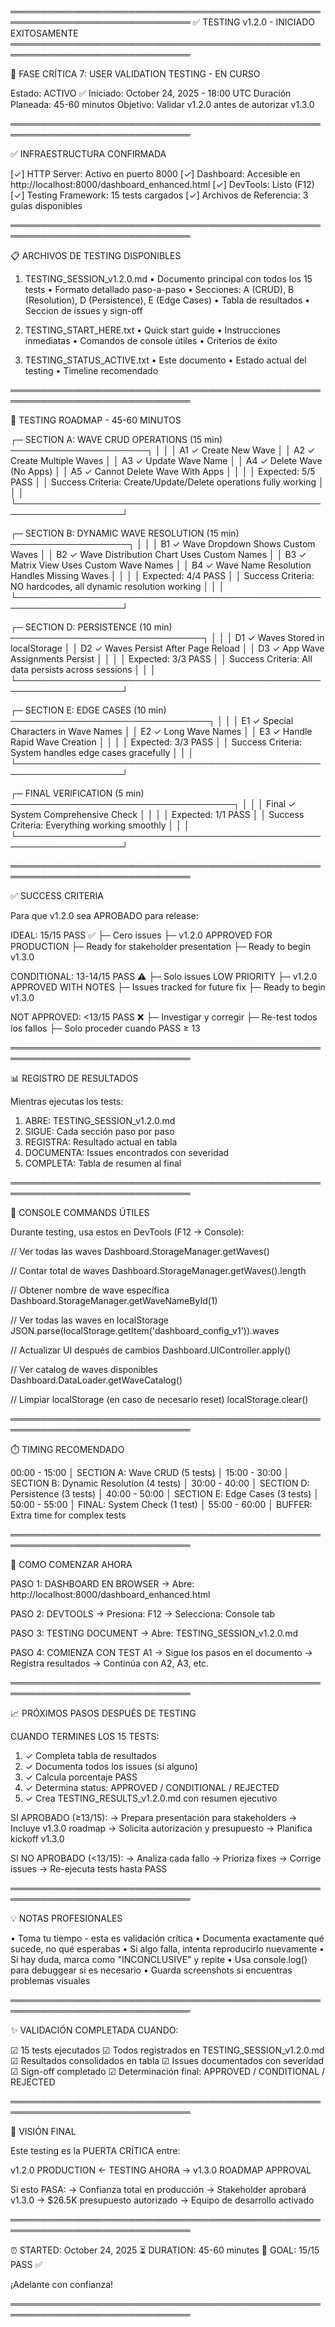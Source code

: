 ═══════════════════════════════════════════════════════════════════════════════
                    ✅ TESTING v1.2.0 - INICIADO EXITOSAMENTE
═══════════════════════════════════════════════════════════════════════════════

🎉 FASE CRÍTICA 7: USER VALIDATION TESTING - EN CURSO

Estado: ACTIVO ✅
Iniciado: October 24, 2025 - 18:00 UTC
Duración Planeada: 45-60 minutos
Objetivo: Validar v1.2.0 antes de autorizar v1.3.0

═══════════════════════════════════════════════════════════════════════════════

✅ INFRAESTRUCTURA CONFIRMADA

[✓] HTTP Server: Activo en puerto 8000
[✓] Dashboard: Accesible en http://localhost:8000/dashboard_enhanced.html
[✓] DevTools: Listo (F12)
[✓] Testing Framework: 15 tests cargados
[✓] Archivos de Referencia: 3 guías disponibles

═══════════════════════════════════════════════════════════════════════════════

📋 ARCHIVOS DE TESTING DISPONIBLES

1. TESTING_SESSION_v1.2.0.md
   • Documento principal con todos los 15 tests
   • Formato detallado paso-a-paso
   • Secciones: A (CRUD), B (Resolution), D (Persistence), E (Edge Cases)
   • Tabla de resultados
   • Seccion de issues y sign-off

2. TESTING_START_HERE.txt
   • Quick start guide
   • Instrucciones inmediatas
   • Comandos de console útiles
   • Criterios de éxito

3. TESTING_STATUS_ACTIVE.txt
   • Este documento
   • Estado actual del testing
   • Timeline recomendado

═══════════════════════════════════════════════════════════════════════════════

🎯 TESTING ROADMAP - 45-60 MINUTOS

┌─ SECTION A: WAVE CRUD OPERATIONS (15 min) ──────────────────────┐
│                                                                   │
│  A1 ✓ Create New Wave                                            │
│  A2 ✓ Create Multiple Waves                                      │
│  A3 ✓ Update Wave Name                                           │
│  A4 ✓ Delete Wave (No Apps)                                      │
│  A5 ✓ Cannot Delete Wave With Apps                               │
│                                                                   │
│  Expected: 5/5 PASS                                              │
│  Success Criteria: Create/Update/Delete operations fully working │
│                                                                   │
└───────────────────────────────────────────────────────────────────┘

┌─ SECTION B: DYNAMIC WAVE RESOLUTION (15 min) ───────────────────┐
│                                                                   │
│  B1 ✓ Wave Dropdown Shows Custom Waves                           │
│  B2 ✓ Wave Distribution Chart Uses Custom Names                  │
│  B3 ✓ Matrix View Uses Custom Wave Names                         │
│  B4 ✓ Wave Name Resolution Handles Missing Waves                 │
│                                                                   │
│  Expected: 4/4 PASS                                              │
│  Success Criteria: NO hardcodes, all dynamic resolution working  │
│                                                                   │
└───────────────────────────────────────────────────────────────────┘

┌─ SECTION D: PERSISTENCE (10 min) ───────────────────────────────┐
│                                                                   │
│  D1 ✓ Waves Stored in localStorage                               │
│  D2 ✓ Waves Persist After Page Reload                            │
│  D3 ✓ App Wave Assignments Persist                               │
│                                                                   │
│  Expected: 3/3 PASS                                              │
│  Success Criteria: All data persists across sessions             │
│                                                                   │
└───────────────────────────────────────────────────────────────────┘

┌─ SECTION E: EDGE CASES (10 min) ────────────────────────────────┐
│                                                                   │
│  E1 ✓ Special Characters in Wave Names                           │
│  E2 ✓ Long Wave Names                                            │
│  E3 ✓ Handle Rapid Wave Creation                                 │
│                                                                   │
│  Expected: 3/3 PASS                                              │
│  Success Criteria: System handles edge cases gracefully          │
│                                                                   │
└───────────────────────────────────────────────────────────────────┘

┌─ FINAL VERIFICATION (5 min) ────────────────────────────────────┐
│                                                                   │
│  Final ✓ System Comprehensive Check                              │
│                                                                   │
│  Expected: 1/1 PASS                                              │
│  Success Criteria: Everything working smoothly                   │
│                                                                   │
└───────────────────────────────────────────────────────────────────┘

═══════════════════════════════════════════════════════════════════════════════

✅ SUCCESS CRITERIA

Para que v1.2.0 sea APROBADO para release:

IDEAL: 15/15 PASS ✅
├─ Cero issues
├─ v1.2.0 APPROVED FOR PRODUCTION
├─ Ready for stakeholder presentation
├─ Ready to begin v1.3.0

CONDITIONAL: 13-14/15 PASS ⚠️
├─ Solo issues LOW PRIORITY
├─ v1.2.0 APPROVED WITH NOTES
├─ Issues tracked for future fix
├─ Ready to begin v1.3.0

NOT APPROVED: <13/15 PASS ❌
├─ Investigar y corregir
├─ Re-test todos los fallos
├─ Solo proceder cuando PASS ≥ 13

═══════════════════════════════════════════════════════════════════════════════

📊 REGISTRO DE RESULTADOS

Mientras ejecutas los tests:

1. ABRE: TESTING_SESSION_v1.2.0.md
2. SIGUE: Cada sección paso por paso
3. REGISTRA: Resultado actual en tabla
4. DOCUMENTA: Issues encontrados con severidad
5. COMPLETA: Tabla de resumen al final

═══════════════════════════════════════════════════════════════════════════════

🔧 CONSOLE COMMANDS ÚTILES

Durante testing, usa estos en DevTools (F12 → Console):

// Ver todas las waves
Dashboard.StorageManager.getWaves()

// Contar total de waves
Dashboard.StorageManager.getWaves().length

// Obtener nombre de wave específica
Dashboard.StorageManager.getWaveNameById(1)

// Ver todas las waves en localStorage
JSON.parse(localStorage.getItem('dashboard_config_v1')).waves

// Actualizar UI después de cambios
Dashboard.UIController.apply()

// Ver catalog de waves disponibles
Dashboard.DataLoader.getWaveCatalog()

// Limpiar localStorage (en caso de necesario reset)
localStorage.clear()

═══════════════════════════════════════════════════════════════════════════════

⏱️ TIMING RECOMENDADO

00:00 - 15:00  │ SECTION A: Wave CRUD (5 tests)
               │
15:00 - 30:00  │ SECTION B: Dynamic Resolution (4 tests)
               │
30:00 - 40:00  │ SECTION D: Persistence (3 tests)
               │
40:00 - 50:00  │ SECTION E: Edge Cases (3 tests)
               │
50:00 - 55:00  │ FINAL: System Check (1 test)
               │
55:00 - 60:00  │ BUFFER: Extra time for complex tests

═══════════════════════════════════════════════════════════════════════════════

🚀 COMO COMENZAR AHORA

PASO 1: DASHBOARD EN BROWSER
→ Abre: http://localhost:8000/dashboard_enhanced.html

PASO 2: DEVTOOLS
→ Presiona: F12
→ Selecciona: Console tab

PASO 3: TESTING DOCUMENT
→ Abre: TESTING_SESSION_v1.2.0.md

PASO 4: COMIENZA CON TEST A1
→ Sigue los pasos en el documento
→ Registra resultados
→ Continúa con A2, A3, etc.

═══════════════════════════════════════════════════════════════════════════════

📈 PRÓXIMOS PASOS DESPUÉS DE TESTING

CUANDO TERMINES LOS 15 TESTS:

1. ✓ Completa tabla de resultados
2. ✓ Documenta todos los issues (si alguno)
3. ✓ Calcula porcentaje PASS
4. ✓ Determina status: APPROVED / CONDITIONAL / REJECTED
5. ✓ Crea TESTING_RESULTS_v1.2.0.md con resumen ejecutivo

SI APROBADO (≥13/15):
→ Prepara presentación para stakeholders
→ Incluye v1.3.0 roadmap
→ Solicita autorización y presupuesto
→ Planifica kickoff v1.3.0

SI NO APROBADO (<13/15):
→ Analiza cada fallo
→ Prioriza fixes
→ Corrige issues
→ Re-ejecuta tests hasta PASS

═══════════════════════════════════════════════════════════════════════════════

💡 NOTAS PROFESIONALES

• Toma tu tiempo - esta es validación crítica
• Documenta exactamente qué sucede, no qué esperabas
• Si algo falla, intenta reproducirlo nuevamente
• Si hay duda, marca como "INCONCLUSIVE" y repite
• Usa console.log() para debuggear si es necesario
• Guarda screenshots si encuentras problemas visuales

═══════════════════════════════════════════════════════════════════════════════

✨ VALIDACIÓN COMPLETADA CUANDO:

☑ 15 tests ejecutados
☑ Todos registrados en TESTING_SESSION_v1.2.0.md
☑ Resultados consolidados en tabla
☑ Issues documentados con severidad
☑ Sign-off completado
☑ Determinación final: APPROVED / CONDITIONAL / REJECTED

═══════════════════════════════════════════════════════════════════════════════

🎯 VISIÓN FINAL

Este testing es la PUERTA CRÍTICA entre:

v1.2.0 PRODUCTION ← TESTING AHORA → v1.3.0 ROADMAP APPROVAL

Si esto PASA:
→ Confianza total en producción
→ Stakeholder aprobará v1.3.0
→ $26.5K presupuesto autorizado
→ Equipo de desarrollo activado

═══════════════════════════════════════════════════════════════════════════════

⏰ STARTED: October 24, 2025
⏳ DURATION: 45-60 minutes
🎯 GOAL: 15/15 PASS ✅

¡Adelante con confianza!

═══════════════════════════════════════════════════════════════════════════════

